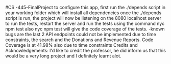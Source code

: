 #CS -445-FinalProject
to configure this app,
first run the ./depends script in your working folder which will install all dependencies
once the ./depends script is run, the project will now be listening on the 8080 localhost server
to run the tests, restart the server and run the tests using the command
nyc npm test
also nyc npm test will give the code coverage of the tests.
-known bugs are the last 2 API endpoints could not be implemented due to time constraints, the search and the Donations and Revenue Reports. Code Coverage is at 41.98% also due to time constraints
Credits and Acknowledgements:
I'd like to credit the professor, he did inform us that this would be a very long project and I definitely learnt alot.

